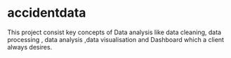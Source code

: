 # accidentdata
 This project consist key concepts of Data analysis like data cleaning, data processing , data analysis ,data visualisation and Dashboard which a client always desires.
